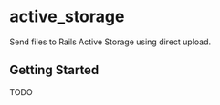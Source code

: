 # active_storage

Send files to Rails Active Storage using direct upload.

## Getting Started

TODO
